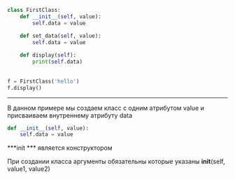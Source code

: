 
```python
class FirstClass:  
    def __init__(self, value):  
        self.data = value  

	def set_data(self, value):
		self.data = value
		
    def display(self):  
        print(self.data)  
  
  
f = FirstClass('hello')  
f.display()
```
***
В данном примере мы создаем класс с одним атрибутом value и присваиваем внутреннему атрибуту data

```python
def __init__(self, value):
	self.data = value
```

***init *** является конструктором

При создании класса аргументы обязательны которые указаны __init__(self, value1, value2)

